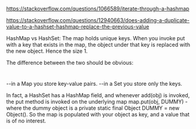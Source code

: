 https://stackoverflow.com/questions/1066589/iterate-through-a-hashmap

https://stackoverflow.com/questions/12940663/does-adding-a-duplicate-value-to-a-hashset-hashmap-replace-the-previous-value

HashMap vs HashSet:
The map holds unique keys. When you invoke put with a key that exists in the map, the object under that key is replaced with the new object. Hence the size 1.

The difference between the two should be obvious:
#
--in a Map you store key-value pairs.
--in a Set you store only the keys.

In fact, a HashSet has a HashMap field, and whenever add(obj) is invoked, the put method is invoked on the underlying map map.put(obj, DUMMY) - where the dummy object is a private static final Object DUMMY = new Object(). So the map is populated with your object as key, and a value that is of no interest.
